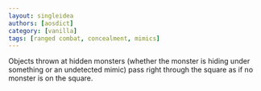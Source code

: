 ```yaml
---
layout: singleidea
authors: [aosdict]
category: [vanilla]
tags: [ranged combat, concealment, mimics]
---
```

Objects thrown at hidden monsters (whether the monster is hiding under something or an undetected mimic) pass right through the square as if no monster is on the square.
